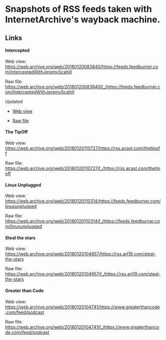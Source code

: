 # Snapshots of RSS feeds taken with InternetArchive's wayback machine.

## Links

#### Intercepted

Web view: https://web.archive.org/web/20180120083840/https://feeds.feedburner.com/InterceptedWithJeremyScahill

Raw file: https://web.archive.org/web/20180120083840if_/https://feeds.feedburner.com/InterceptedWithJeremyScahill

Updated

* [Web view](https://web.archive.org/web/20180203132146/https://feeds.feedburner.com/InterceptedWithJeremyScahill)

* [Raw file](https://web.archive.org/web/20180203132146/https://feeds.feedburner.com/InterceptedWithJeremyScahill)

#### The TipOff

Web view: https://web.archive.org/web/20180120110727/https://rss.acast.com/thetipoff

Raw file: https://web.archive.org/web/20180120110727if_/https://rss.acast.com/thetipoff

#### Linux Unplugged

Web view: https://web.archive.org/web/20180120110314/https://feeds.feedburner.com/linuxunplugged

Raw file: https://web.archive.org/web/20180120110314if_/https://feeds.feedburner.com/linuxunplugged

#### Steal the stars

Web view: https://web.archive.org/web/20180120104957/https://rss.art19.com/steal-the-stars

Raw file: https://web.archive.org/web/20180120104957if_/https://rss.art19.com/steal-the-stars

#### Greater than Code

Web view: https://web.archive.org/web/20180120104741/https://www.greaterthancode.com/feed/podcast

Raw file: https://web.archive.org/web/20180120104741if_/https://www.greaterthancode.com/feed/podcast

